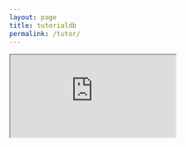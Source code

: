 ```yaml
---
layout: page
title: tutorialdb
permalink: /tutor/
---
```


<iframe src="https://fobi.io/#/embedded/tMwYUb3?chatPrimary=2618DE&chatSecondary=FFF&chatBotImg=http://res.cloudinary.com/fobi/image/upload/v1561707727/zqemteza8wxm0vyzuowt.jpg"></iframe>
